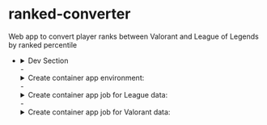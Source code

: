 # ranked-converter
Web app to convert player ranks between Valorant and League of Legends by ranked percentile

- <details><summary>Dev Section</summary>

    - <details><summary>Create resource group:</summary>

        - <code>az group create --name "ranked-converter-rg" --location "eastus"</code>

    </details>
    - <details><summary>Create container app environment:</summary>

        <code>az containerapp env create --name "ranked-converter-env" --resource-group "ranked-converter-rg" --location "eastus"</code>

    </details>
    - <details><summary>Create container app job for League data:</summary>

        <code>az containerapp job create --name "league-job" --resource-group "ranked-converter-rg" --environment "ranked-converter-env" --trigger-type "Schedule" --replica-timeout 200 --replica-retry-limit 1 --replica-completion-count 1 --parallelism 1 --image "stuartmolnar/league-rank-converter:latest" --cpu "0.25" --memory "0.5Gi" --cron-expression "0 0 * * 3" --env-vars SUPABASE_URL="https://frhaablrjokjfjszifpj.supabase.co" SUPABASE_SERVICE_KEY="service key"</code>

    </details>
    - <details><summary>Create container app job for Valorant data:</summary>

        <code>az containerapp job create --name "valorant-job" --resource-group "ranked-converter-rg" --environment "ranked-converter-env" --trigger-type "Schedule" --replica-timeout 200 --replica-retry-limit 1 --replica-completion-count 1 --parallelism 1 --image "stuartmolnar/valorant-rank-converter:latest" --cpu "0.25" --memory "0.5Gi" --cron-expression "0 0 * * 3" --env-vars SUPABASE_URL="https://frhaablrjokjfjszifpj.supabase.co" SUPABASE_SERVICE_KEY="service key"</code>

    </details>
</details>